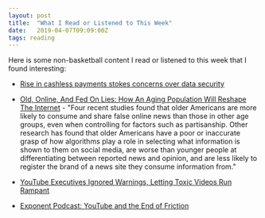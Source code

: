 ```yaml
---
layout: post
title:  "What I Read or Listened to This Week"
date:   2019-04-07T09:09:00Z
tags: reading
---
```

Here is some non-basketball content I read or listened to this week that I found interesting:


* [Rise in cashless payments stokes concerns over data security](https://www.theglobeandmail.com/investing/personal-finance/article-rise-in-cashless-payments-stokes-concerns-over-data-security/)

* [Old, Online, And Fed On Lies: How An Aging Population Will Reshape The Internet](https://www.buzzfeednews.com/article/craigsilverman/old-and-online-fake-news-aging-population) - "Four recent studies found that older Americans are more likely to consume and share false online news than those in other age groups, even when controlling for factors such as partisanship. Other research has found that older Americans have a poor or inaccurate grasp of how algorithms play a role in selecting what information is shown to them on social media, are worse than younger people at differentiating between reported news and opinion, and are less likely to register the brand of a news site they consume information from."

* [YouTube Executives Ignored Warnings, Letting Toxic Videos Run Rampant](https://www.bloomberg.com/news/features/2019-04-02/youtube-executives-ignored-warnings-letting-toxic-videos-run-rampant)

* [Exponent Podcast: YouTube and the End of Friction](https://stratechery.com/2019/exponent-podcast-youtube-and-the-end-of-friction/)
